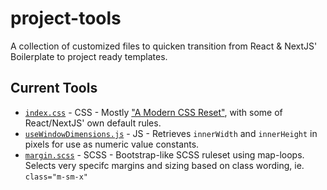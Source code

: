# project-tools
A collection of customized files to quicken transition from React & NextJS' Boilerplate to project ready templates.

## Current Tools
- [`index.css`](index.css) - CSS - Mostly ["A Modern CSS Reset"](https://piccalil.li/blog/a-modern-css-reset/), with some of React/NextJS' own default rules.
- [`useWindowDimensions.js`](useWindowDimensions.js) - JS - Retrieves `innerWidth` and `innerHeight` in pixels for use as numeric value constants.
- [`margin.scss`](margin.scss) - SCSS - Bootstrap-like SCSS ruleset using map-loops. Selects very specifc margins and sizing based on class wording, ie. `class="m-sm-x"`
